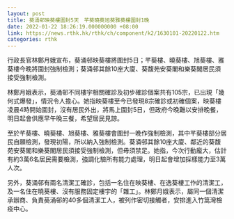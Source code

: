 ```yaml
---
layout: post
title: 葵涌邨映葵樓圍封5天　芊葵曉葵旭葵雅葵樓圍封1晚
date: 2022-01-22 18:26:19.000000000 +08:00
link: https://news.rthk.hk/rthk/ch/component/k2/1630101-20220122.htm
categories: rthk
---
```


行政長官林鄭月娥宣布，葵涌邨映葵樓將圍封5日；芊葵樓、曉葵樓、旭葵樓、雅葵樓今晚將圍封強制檢測；葵涌邨其餘10座大廈、葵馥苑安葵閣和樂葵閣居民須接受強制檢測。

林鄭月娥表示，葵涌邨不同樓宇相關確診及初步確診個案共有105宗，已出現「幾何式爆發」，情況令人擔心。她指映葵樓至今已發現8宗確診或初確個案，映葵樓凌晨4時開始圍封，沒有居民外出，將馬上圍封5日，但政府今晚難以安排晚餐，明日起會供應早午晚三餐，希望居民見諒。

至於芊葵樓、曉葵樓、旭葵樓、雅葵樓會圍封一晚作強制檢測，其中芊葵樓部分居民自願檢測，發現初陽，所以納入強制檢測。葵涌邨其餘10座大廈、鄰近的葵馥苑安葵閣和樂葵閣居民須接受強制檢測，但毋須禁足。她指，今次行動龐大，估計有約3萬6名居民需要檢測，強調化驗所有能力處理，明日起會增加採樣能力至3萬人次。

另外，葵涌邨有兩名清潔工確診，包括一名住在映葵樓、在逸葵樓工作的清潔工，及一名住在曉葵樓、沒有服務固定樓宇的「雜工」。林鄭月娥表示，屬同一個清潔承辦商、負責葵涌邨的40多個清潔工人，被列作密切接觸者，安排進入竹篙灣檢疫中心。
